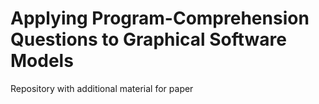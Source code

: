 # Applying Program-Comprehension Questions to Graphical Software Models
Repository with additional material for paper

